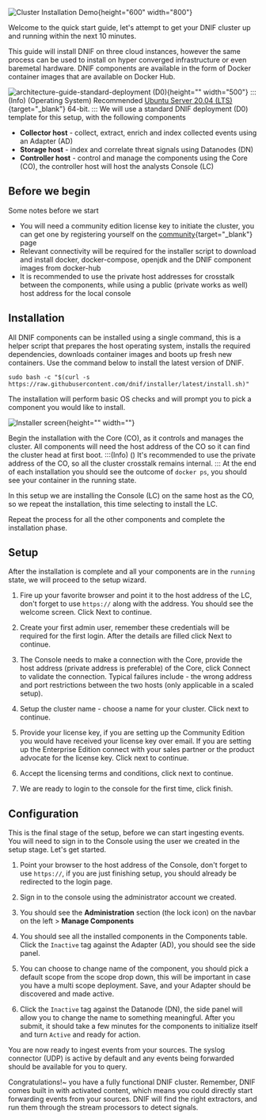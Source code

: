![Cluster Installation Demo](https://vimeo.com/505339446){height="600" width="800"}

Welcome to the quick start guide, let's attempt to get your DNIF cluster up and running within the next 10 minutes.

This guide will install DNIF on three cloud instances, however the same process can be used to install on hyper converged infrastructure or even baremetal hardware. DNIF components are available in the form of Docker container images that are available on Docker Hub.

![architecture-guide-standard-deployment \(D0\)](https://cdn.document360.io/41644e2e-65f8-4981-aaf1-d48806f846a9/Images/Documentation/architecture-guide-standard-deployment%20%28D0%29.png){height="" width="500"}
:::(Info) (Operating System)
 Recommended [Ubuntu Server 20.04 (LTS)](https://ubuntu.com/download/server){target="_blank"} 64-bit.
:::
We will use a standard DNIF deployment (D0) template for this setup, with the following components 
* **Collector host** - collect, extract, enrich and index collected events using an Adapter (AD)
* **Storage host** - index and correlate threat signals using Datanodes (DN)
* **Controller host** - control and manage the components using the Core (CO), the controller host will host the analysts Console (LC)

## Before we begin
Some notes before we start

* You will need a community edition license key to initiate the cluster, you can get one by registering yourself on the [community](https://dw21.dnif.it/get-community.html){target="_blank"} page
* Relevant connectivity will be required for the installer script to download and install docker, docker-compose, openjdk and the DNIF component images from docker-hub
* It is recommended to use the private host addresses for crosstalk between the components, while using a public (private works as well) host address for the local console

## Installation
All DNIF components can be installed using a single command, this is a helper script that prepares the host operating system, installs the required dependencies, downloads container images and boots up fresh new containers. Use the command below to install the latest version of DNIF.

```sudo bash -c "$(curl -s https://raw.githubusercontent.com/dnif/installer/latest/install.sh)"```

The installation will perform basic OS checks and will prompt you to pick a component you would like to install.

![Installer screen](https://cdn.document360.io/41644e2e-65f8-4981-aaf1-d48806f846a9/Images/Documentation/Screenshot%20from%202021-03-03%2007-28-07.png){height="" width=""}

Begin the installation with the Core (CO), as it controls and manages the cluster. All  components will need the host address of the CO so it can find the cluster head at first boot. 
:::(Info) ()
It's recommended to use the private address of the CO, so all the cluster crosstalk remains internal.
:::
At the end of each installation you should see the outcome of `docker ps`, you should see your container in the running state.

In this setup we are installing the Console (LC) on the same host as the CO, so we repeat the installation, this time selecting to install the LC.

Repeat the process for all the other components and complete the installation phase.

## Setup

After the installation is complete and all your components are in the `running` state, we will proceed to the setup wizard.

1. Fire up your favorite browser and point it to the host address of the LC, don't forget to use `https://` along with the address. You should see the welcome screen. Click Next to continue.

2. Create your first admin user, remember these credentials will be required for the first login. After the details are filled click Next to continue.

3. The Console needs to make a connection with the Core, provide the host address (private address is preferable) of the Core, click Connect to validate the connection. Typical failures include - the wrong address and port restrictions between the two hosts (only applicable in a scaled setup).

4. Setup the cluster name - choose a name for your cluster. Click next to continue.

5. Provide your license key, if you are setting up the Community Edition you would have received your license key over email. If you are setting up the Enterprise Edition connect with your sales partner or the product advocate for the license key. Click next to continue.

6. Accept the licensing terms and conditions, click next to continue.

7. We are ready to login to the console for the first time, click finish.

## Configuration

This is the final stage of the setup, before we can start ingesting events. You will need to sign in to the Console using the user we created in the setup stage. Let's get started.

1. Point your browser to the host address of the Console, don't forget to use `https://`, if you are just finishing setup, you should already be redirected to the login page.

2. Sign in to the console using the administrator account we created.

3. You should see the **Administration** section (the lock icon) on the navbar on the left > **Manage Components**

4. You should see all the installed components in the Components table. Click the `Inactive` tag against the Adapter (AD), you should see the side panel.

5. You can choose to change name of the component, you should pick a default scope from the scope drop down, this will be important in case you have a multi scope deployment. Save, and your Adapter should be discovered and made active.

6. Click the `Inactive` tag against the Datanode (DN), the side panel will allow you to change the name to something meaningful. After you submit, it should take a few minutes for the components to initialize itself and turn `Active` and ready for action.

You are now ready to ingest events from your sources. The syslog connector (UDP) is active by default and any events being forwarded should be available for you to query.

Congratulations!~ you have a fully functional DNIF cluster. Remember, DNIF comes built in with activated content, which means you could directly start forwarding events from your sources. DNIF will find the right extractors, and run them through the stream processors to detect signals.
